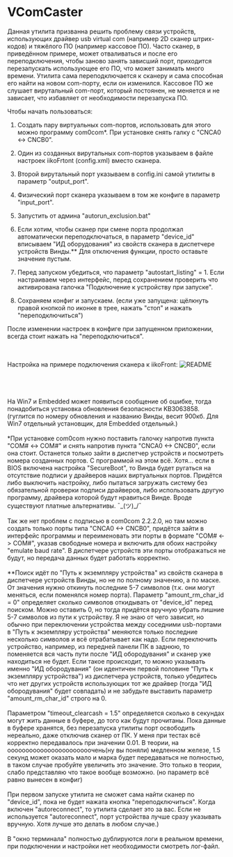 # VComCaster
Данная утилита призванна решить проблему связи устройств, использующих драйвер usb virtual com (например 2D сканер штрих-кодов) и тяжёлого ПО (например кассовое ПО). Часто сканер, в приведённом примере, может отваливаться и после его переподключения, чтобы заново занять зависший порт, приходится перезапускать использующее его ПО, что может занимать много времени. Утилита сама переподключается к сканеру и сама способная его найти на новом com-порту, если он изменился. Кассовое ПО же слушает вирутальный com-порт, который постоянен, не меняется и не зависает, что избавляет от необходимости перезапуска ПО.

Чтобы начать пользоваться:

1. Создать пару виртуальных com-портов, использовать для этого можно программу com0com*. При установке снять галку с "CNCA0 <-> CNCB0".

2. Один из созданных вирутальных com-портов указываем в файле настроек iikoFrtont (config.xml) вместо сканера.

3. Второй вирутальный порт указываем в config.ini самой утилиты в параметр "output_port".

4. Физический порт сканера указываем в том же конфиге в параметр "input_port".

5. Запустить от админа "autorun_exclusion.bat"

6. Если хотим, чтобы сканер при смене порта продолжал автоматически переподключаться, в параметр "device_id" вписываем "ИД оборудования" из свойств сканера в диспетчере устройств Винды.** Для отключения функции, просто оставьте значение пустым.

7. Перед запуском убедиться, что параметр "autostart_listing" = 1. Если настраиваем через интерфейс, перед сохранением проверить что активирована галочка "Подключение к устройству при запуске".

8. Сохраняем конфиг и запускаем. (если уже запущена: щёлкнуть правой кнопкой по иконке в трее, нажать "стоп" и нажать "переподключиться")

После изменении настроек в конфиге при запущенном приложении, всегда стоит нажать на "переподключиться".
<br>
<br>
<br>

Настройка на примере подключения сканера к iikoFront:
![README](https://github.com/user-attachments/assets/05d50390-bec1-460e-9390-7d052a3a4bb2)
<br>
<br>
<br>
<br>
<br>
На Win7 и Embedded может появиться сообщение об ошибке, тогда понадобиться установка обновления безопасности KB3063858. (гуглится по номеру обновления и названию Винды, весит 900кб. Для Win7 отдельный установщик, для Embedded отдельный.)
<br>
<br>
*При установке com0com нужно поставить галочку напротив пункта "COM# <-> COM#" и снять напротив пункта "CNCA0 <-> CNCB0", если она стоит. Останется только зайти в диспетчер устройств и посмотреть номера созданных портов. С программой на этом всё.
Хотя... если в BIOS включена настройка "SecureBoot", то Винда будет ругаться на отсутствие подписи у драйверов наших виртуальных портов. Придётся либо выключить настройку, либо пытаться загружать систему без обязательной проверки подписи драйверов, либо использовать другую программу, драйвера которой будут нравиться Винде. Вроде существуют платные альтернативы. ¯\_(ツ)_/¯<br><br>
Так же нет проблем с подписью в com0com 2.2.2.0, но там можно создать только порты типа "CNCA0 <-> CNCB0", придётся зайти в интерфейс программы и переименовать эти порты в формате "COM# <-> COM#", указав свободные номера и включить для обоих настройку "emulate baud rate". В диспетчере устройств эти порты отображаться не будут, но передача данных будет работать корректно.
<br>
<br>
**Поиск идёт по "Путь к экземпляру устройства" из свойств сканера в диспетчере устройств Винды, но не по полному значению, а по маске. От значения нужно откинуть последние 5-7 символов (т.к. они могут меняться, если поменялся номер порта). Параметр "amount_rm_char_id = 0" определяет сколько символов откидывать от "device_id" перед поиском. Можно оставить 0, но тогда придётся вручную убрать лишние 5-7 символов из пути к устройству.
Я не знаю от чего зависит, но обычно при переключении устройства между соседними usb-портами в "Путь к экземпляру устройства" меняются только последние несколько символов и всё отрабатывает как надо. Если переключить устройство, например, из передней панели ПК в заднюю, то поменяется вся часть пути после "ИД обородувания" и сканер уже находиться не будет. Если такое происходит, то можно указывать именно "ИД обородувания" (он идентичен первой половине "Путь к экземпляру устройства") из диспетчера устройств, только убедитесь что нет других устройств использующих тот же драйвер (тогда "ИД обородувания" будет совпадать) и не забудьте выставить параметр "amount_rm_char_id" строго на 0.
<br>
<br>
Параметром "timeout_clearcash = 1.5" определяется сколько в секундах могут жить данные в буфере, до того как будут прочитаны. Пока данные в буфере хранятся, без перезапуска утилиты порт освободить нереально, даже отключив сканер от ПК. У меня при тестах всё корректно передавалось при значении 0.01. В теории, на ооооооооооооооооооооооочень(ну вы поняли) медленном железе, 1.5 секунд может оказать мало и марка будет передаваться не полностью, в таком случае пробуйте увеличить это значение. Это только в теории, слабо представляю что такое вообще возможно. (но параметр всё равно вынесен в конфиг)
<br>
<br>
При первом запуске утилита не сможет сама найти сканер по "device_id", пока не будет нажата кнопка "переподключиться". Когда включен "autoreconnect", то утилита сделает это за вас. Если не используется "autoreconnect", порт устройства лучше сразу указывать вручную. Хотя лучше это делать в любом случае.)
<br>
<br>
В "окно терминала" полностью дублируются логи в реальном времени, при подключении и настройки нет необходимости смотреть лог-файл.

